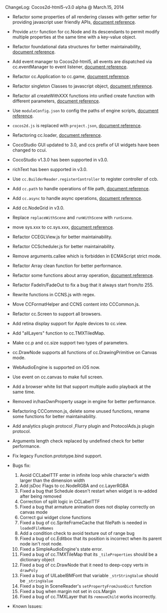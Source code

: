 ChangeLog:
Cocos2d-html5-v3.0 alpha @ March.15, 2014

* Refactor some properties of all rendering classes with getter setter for providing javascript user friendly APIs, [document reference](../../../v3.0/getter-setter-api/en.md).
* Provide `attr` function for cc.Node and its descendants to permit modify multiple properties at the same time with a key-value object.
* Refactor foundational data structures for better maintainability, [document reference](../../../v3.0/basic-data/en.md).
* Add event manager to Cocos2d-html5, all events are dispatched via cc.eventManager to event listener, [document reference](../../../v3.0/eventManager/en.md).
* Refactor cc.Application to cc.game, [document reference](../../../v3.0/cc-game/en.md).
* Refactor singleton Classes to javascript object, [document reference](../../../v3.0/singleton-objs/en.md).
* Refactor all createWithXXX functions into unified create function with different parameters, [document reference](../../../v3.0/create-api/en.md).
* Use `moduleConfig.json` to config the paths of engine scripts, [document reference](../../../v3.0/moduleconfig-json/en.md).
* `cocos2d.js` is replaced with `project.json`, [document reference](../../../v3.0/project-json/en.md).
* Refactoring cc.loader, [document reference](../../../v3.0/cc-loader/en.md).
* CocoStudio GUI updated to 3.0, and ccs prefix of UI widgets have been changed to ccui.
* CocoStudio v1.3.0 has been supported in v3.0.
* richText has been supported in v3.0.
* Use `cc.BuilderReader.registerController` to register controller of ccb.
* Add `cc.path` to handle operations of file path, [document reference](../../../v3.0/cc-path/en.md).
* Add `cc.async` to handle async operations, [document reference](../../../v3.0/cc-async/en.md).
* Add cc.NodeGrid in v3.0.
* Replace `replaceWithScene` and `runWithScene` with `runScene`.
* move sys.xxx to cc.sys.xxx, [document reference](../../../v3.0/cc-sys/en.md).
* Refactor CCEGLView.js for better maintainability.
* Refactor CCScheduler.js for better maintainability.
* Remove arguments.callee which is forbidden in ECMAScript strict mode.
* Refactor Array clean function for better performance.
* Refactor some functions about array operation, [document reference](../../../v3.0/more-change-from-v2-to-v3/en.md).
* Refactor FadeIn/FadeOut to fix a bug that it always start from/to 255.
* Rewrite functions in CCNS.js with regex.
* Move CCFormatHelper and CCNS content into CCCommon.js.
* Refactor cc.Screen to support all browsers.
* Add retina display support for Apple devices to cc.view.
* Add "allLayers" function to cc.TMXTiledMap.
* Make cc.p and cc.size support two types of parameters.
* cc.DrawNode supports all functions of cc.DrawingPrimitive on Canvas mode.
* WebAudioEngine is supported on iOS now.
* Use event on cc.canvas to make full screen.
* Add a browser white list that support multiple audio playback at the same time.
* Removed in/hasOwnProperty usage in engine for better performance.
* Refactoring CCCommon.js, delete some unused functions, rename some functions for better maintainability.
* Add analytics plugin protocol ,Flurry plugin and ProtocolAds.js plugin protocol.
* Arguments length check replaced by undefined check for better performance.
* Fix legacy Function.prototype.bind support.

* Bugs fix:
    1. Avoid CCLabelTTF enter in infinite loop while character's width larger than the dimension width
    2. Add jsDoc Flags to cc.NodeRGBA and cc.LayerRGBA
    3. Fixed a bug that Schedule doesn't restart when widget is re-added after being removed
    4. Correction of split logic in CCLabelTTF
    5. Fixed a bug that armature animation does not display correctly on canvas mode
    6. Correct gui widget clone functions
    7. Fixed a bug of cc.SpriteFrameCache that filePath is needed in `loadedFileNames`
    8. Add a condition check to avoid texture out of range bug
    9. Fixed a bug of cc.Editbox that its position is incorrect when its parent node isn't root node.
    10. Fixed a SimpleAudioEngine's state error.
    11. Fixed a bug of cc.TMXTileMap that its `_tileProperties` should be a dictionary object
    12. Fixed a bug of cc.DrawNode that it need to deep-copy verts in `drawPoly`
    13. Fixed a bug of UILabelBMFont that variable `_strStringValue` should be `_stringValue`
    14. Fixed a bug in SceneReader's `setPropertyFromJsonDict` function
    15. Fixed a bug when margin not set in ccs.Margin
    16. Fixed a bug of cc.TMXLayer that its `removeChild` works incorrectly.

* Known Issues:
